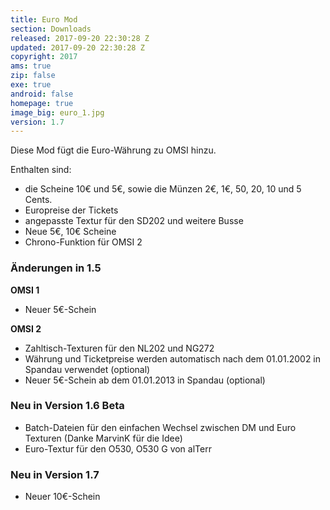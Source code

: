 ```yaml
---
title: Euro Mod
section: Downloads
released: 2017-09-20 22:30:28 Z
updated: 2017-09-20 22:30:28 Z
copyright: 2017
ams: true
zip: false
exe: true
android: false
homepage: true
image_big: euro_1.jpg
version: 1.7
---
```


<p></p>

Diese Mod fügt die Euro-Währung zu OMSI hinzu.

Enthalten sind:
- die Scheine 10€ und 5€, sowie die Münzen 2€, 1€, 50, 20, 10 und 5 Cents.
- Europreise der Tickets
- angepasste Textur für den SD202 und weitere Busse
- Neue 5€, 10€ Scheine
- Chrono-Funktion für OMSI 2

<div class="bg bg-success" markdown="block">

### Änderungen in 1.5

**OMSI 1**

- Neuer 5€-Schein

**OMSI 2**

- Zahltisch-Texturen für den NL202 und NG272
- Währung und Ticketpreise werden automatisch nach dem 01.01.2002 in Spandau verwendet (optional)
- Neuer 5€-Schein ab dem 01.01.2013 in Spandau (optional)

### Neu in Version 1.6 Beta

- Batch-Dateien für den einfachen Wechsel zwischen DM und Euro Texturen (Danke MarvinK für die Idee)
- Euro-Textur für den O530, O530 G von alTerr

### Neu in Version 1.7

- Neuer 10€-Schein

</div>
